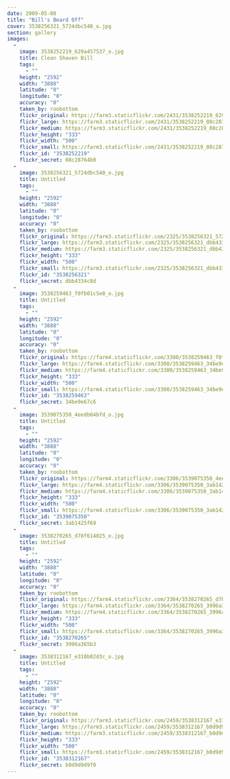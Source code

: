 ```yaml
---
date: 2009-05-08
title: "Bill's Beard Off"
cover: 3538256321_5724dbc540_o.jpg
section: gallery
images:
  - 
    image: 3538252219_629a457537_o.jpg
    title: Clean Shaven Bill
    tags:
      - ""
    height: "2592"
    width: "3888"
    latitude: "0"
    longitude: "0"
    accuracy: "0"
    taken_by: roobottom
    flickr_original: https://farm3.staticflickr.com/2431/3538252219_629a457537_o.jpg
    flickr_large: https://farm3.staticflickr.com/2431/3538252219_08c28764b0_b.jpg
    flickr_medium: https://farm3.staticflickr.com/2431/3538252219_08c28764b0.jpg
    flickr_height: "333"
    flickr_width: "500"
    flickr_small: https://farm3.staticflickr.com/2431/3538252219_08c28764b0_m.jpg
    flickr_id: "3538252219"
    flickr_secret: 08c28764b0
  - 
    image: 3538256321_5724dbc540_o.jpg
    title: Untitled
    tags:
      - ""
    height: "2592"
    width: "3888"
    latitude: "0"
    longitude: "0"
    accuracy: "0"
    taken_by: roobottom
    flickr_original: https://farm3.staticflickr.com/2325/3538256321_5724dbc540_o.jpg
    flickr_large: https://farm3.staticflickr.com/2325/3538256321_dbb4334c8d_b.jpg
    flickr_medium: https://farm3.staticflickr.com/2325/3538256321_dbb4334c8d.jpg
    flickr_height: "333"
    flickr_width: "500"
    flickr_small: https://farm3.staticflickr.com/2325/3538256321_dbb4334c8d_m.jpg
    flickr_id: "3538256321"
    flickr_secret: dbb4334c8d
  - 
    image: 3538259463_f0fb01c5e8_o.jpg
    title: Untitled
    tags:
      - ""
    height: "2592"
    width: "3888"
    latitude: "0"
    longitude: "0"
    accuracy: "0"
    taken_by: roobottom
    flickr_original: https://farm4.staticflickr.com/3300/3538259463_f0fb01c5e8_o.jpg
    flickr_large: https://farm4.staticflickr.com/3300/3538259463_34be9e67c6_b.jpg
    flickr_medium: https://farm4.staticflickr.com/3300/3538259463_34be9e67c6.jpg
    flickr_height: "333"
    flickr_width: "500"
    flickr_small: https://farm4.staticflickr.com/3300/3538259463_34be9e67c6_m.jpg
    flickr_id: "3538259463"
    flickr_secret: 34be9e67c6
  - 
    image: 3539075350_4eedb04bfd_o.jpg
    title: Untitled
    tags:
      - ""
    height: "2592"
    width: "3888"
    latitude: "0"
    longitude: "0"
    accuracy: "0"
    taken_by: roobottom
    flickr_original: https://farm4.staticflickr.com/3306/3539075350_4eedb04bfd_o.jpg
    flickr_large: https://farm4.staticflickr.com/3306/3539075350_3ab1425f69_b.jpg
    flickr_medium: https://farm4.staticflickr.com/3306/3539075350_3ab1425f69.jpg
    flickr_height: "333"
    flickr_width: "500"
    flickr_small: https://farm4.staticflickr.com/3306/3539075350_3ab1425f69_m.jpg
    flickr_id: "3539075350"
    flickr_secret: 3ab1425f69
  - 
    image: 3538270265_d78f614025_o.jpg
    title: Untitled
    tags:
      - ""
    height: "2592"
    width: "3888"
    latitude: "0"
    longitude: "0"
    accuracy: "0"
    taken_by: roobottom
    flickr_original: https://farm4.staticflickr.com/3364/3538270265_d78f614025_o.jpg
    flickr_large: https://farm4.staticflickr.com/3364/3538270265_3996a365b3_b.jpg
    flickr_medium: https://farm4.staticflickr.com/3364/3538270265_3996a365b3.jpg
    flickr_height: "333"
    flickr_width: "500"
    flickr_small: https://farm4.staticflickr.com/3364/3538270265_3996a365b3_m.jpg
    flickr_id: "3538270265"
    flickr_secret: 3996a365b3
  - 
    image: 3538312167_e310b02d3c_o.jpg
    title: Untitled
    tags:
      - ""
    height: "2592"
    width: "3888"
    latitude: "0"
    longitude: "0"
    accuracy: "0"
    taken_by: roobottom
    flickr_original: https://farm3.staticflickr.com/2459/3538312167_e310b02d3c_o.jpg
    flickr_large: https://farm3.staticflickr.com/2459/3538312167_b0d9d9d9f0_b.jpg
    flickr_medium: https://farm3.staticflickr.com/2459/3538312167_b0d9d9d9f0.jpg
    flickr_height: "333"
    flickr_width: "500"
    flickr_small: https://farm3.staticflickr.com/2459/3538312167_b0d9d9d9f0_m.jpg
    flickr_id: "3538312167"
    flickr_secret: b0d9d9d9f0
---
```

